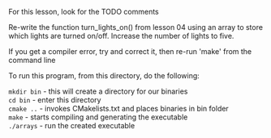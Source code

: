 
For this lesson, look for the TODO comments

Re-write the function turn_lights_on() from lesson 04 using an array to store which lights are turned on/off. 
Increase the number of lights to five.


If you get a compiler error, try and correct it, then re-run 'make' from the command line 

To run this program, from this directory, do the following:

`mkdir bin`          - this will create a directory for our binaries<br>
`cd bin`             - enter this directory<br>
`cmake ..`           - invokes CMakelists.txt and places binaries in bin folder<br>
`make`               - starts compiling and generating the executable<br>
`./arrays`      	 - run the created executable

